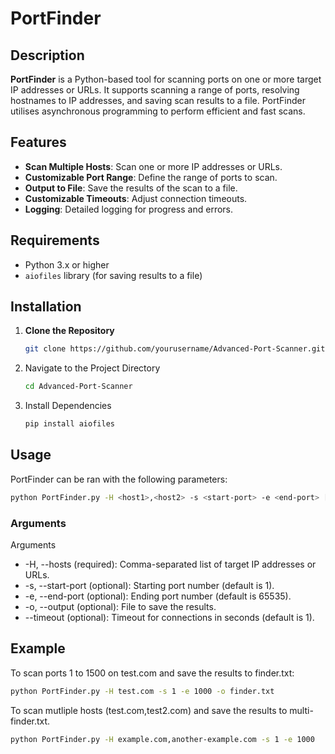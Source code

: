 # PortFinder

## Description

**PortFinder** is a Python-based tool for scanning ports on one or more target IP addresses or URLs. It supports scanning a range of ports, resolving hostnames to IP addresses, and saving scan results to a file. PortFinder utilises asynchronous programming to perform efficient and fast scans.

## Features

- **Scan Multiple Hosts**: Scan one or more IP addresses or URLs.
- **Customizable Port Range**: Define the range of ports to scan.
- **Output to File**: Save the results of the scan to a file.
- **Customizable Timeouts**: Adjust connection timeouts.
- **Logging**: Detailed logging for progress and errors.

## Requirements

- Python 3.x or higher
- `aiofiles` library (for saving results to a file)

## Installation

1. **Clone the Repository**

   ```bash
   git clone https://github.com/yourusername/Advanced-Port-Scanner.git
   ```
2. Navigate to the Project Directory
   ```bash
   cd Advanced-Port-Scanner
    ```
3. Install Dependencies
   ```bash
   pip install aiofiles
   ```
## Usage
PortFinder can be ran with the following parameters:
```bash
python PortFinder.py -H <host1>,<host2> -s <start-port> -e <end-port> [-o <output-file>] [--timeout <timeout>]
```
### Arguments
Arguments
- -H, --hosts (required): Comma-separated list of target IP addresses or URLs.
- -s, --start-port (optional): Starting port number (default is 1).
- -e, --end-port (optional): Ending port number (default is 65535).
- -o, --output (optional): File to save the results.
- --timeout (optional): Timeout for connections in seconds (default is 1).
## Example
To scan ports 1 to 1500 on test.com and save the results to finder.txt:
```bash
python PortFinder.py -H test.com -s 1 -e 1000 -o finder.txt
```
To scan mutliple hosts (test.com,test2.com) and save the results to multi-finder.txt.
```bash
python PortFinder.py -H example.com,another-example.com -s 1 -e 1000
```
